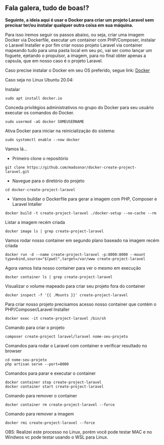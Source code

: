 ## Fala galera, tudo de boas!?

**Seguinte, a ideia aqui é usar o Docker para criar um projeto Laravel sem precisar ter/ou instalar qualquer outra coisa em sua máquina.**

Para isso iremos seguir os passos abaixo, ou seja, criar uma imagem Docker via Dockerfile, executar um container com PHP/Composer, instalar o Laravel Installer e por fim criar nosso projeto Laravel via container mapeando tudo para uma pasta local em seu pc, vai ser como lançar um foguete, ejetando o propulsor, a imagem, para no final obter apenas a capsula, que em nosso caso é o projeto Laravel.

Caso precise instalar o Docker em seu OS preferido, segue link:
[Docker](https://docs.docker.com/get-docker/)

Caso seja no Linux Ubuntu 20.04:

Instalar
```
sudo apt install docker.io
```
Conceda privilégios administrativos no grupo do Docker para seu usuário executar os comandos do Docker.
```
sudo usermod -aG docker SOMEUSERNAME
```

Ativa Docker para iniciar na reinicialização do sistema:
```	
sudo systemctl enable --now docker
```

Vamos lá...

- Primeiro clone o repositório
```
git clone https://github.com/madsonar/docker-create-project-laravel.git
```

- Navegue para o diretório do projeto
```
cd docker-create-project-laravel
```

- Vamos buildar o Dockerfile para gerar a imagem com PHP, Composer e Laravel Intaller
```
docker build -t create-project-laravel ./docker-setup --no-cache --rm
```

Listar a imagem recém criada
```
docker image ls | grep create-project-laravel
```

Vamos rodar nosso container em segundo plano baseado na imagem recém criada
```
docker run -d --name create-project-laravel -p:8000:8000 --mount type=bind,source="$(pwd)",target=/var/www create-project-laravel
```

Agora vamos lista nosso container para ver o mesmo em execução
```
docker container ls | grep create-project-laravel
```

Visualizar o volume mapeado para criar seu projeto fora do container
```
docker inspect -f '{{ .Mounts }}' create-project-laravel
```

Para criar nosso projeto precisamos acesso nosso container que contém o PHP/Composer/Laravel Installer
```
docker exec -it create-project-laravel /bin/sh
```

Comando para criar o projeto
```
composer create-project laravel/laravel nome-seu-projeto
```

Comandos para rodar o Laravel com container e verificar resultado no browser
```
cd nome-seu-projeto
php artisan serve --port=8000
```

Comandos para parar e executar o container
```
docker container stop create-project-laravel
docker container start create-project-laravel
```

Comando para remover o container
```
docker container rm create-project-laravel --force
```

Comando para remover a imagem
```
docker rmi create-project-laravel --force
```


OBS: Realizei este processo no Linux, porém você pode testar MAC e no Windwos vc pode testar usando o WSL para Linux.